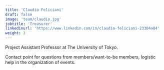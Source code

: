 ```yaml
---
title: 'Claudio Feliciani'
draft: false
image: 'team/claudio.jpg'
jobtitle: 'Treasurer'
linkedinurl: 'https://www.linkedin.com/in/claudio-feliciani-23304a84'
weight: 3
---
```


Project Assistant Professor at The University of Tokyo.

Contact point for questions from members/want-to-be members, logistic help in the organization of events.